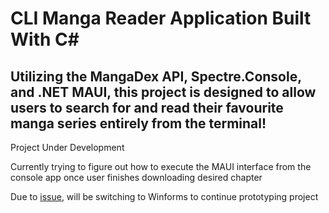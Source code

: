 # CLI Manga Reader Application Built With C# 

## Utilizing the MangaDex API, Spectre.Console, and .NET MAUI, this project is designed to allow users to search for and read their favourite manga series entirely from the terminal!

 Project Under Development

 Currently trying to figure out how to execute the MAUI interface from the console app once user finishes downloading desired chapter
 
 Due to [issue](https://github.com/dotnet/maui/issues/5975), will be switching to Winforms to continue prototyping project
